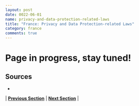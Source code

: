 ```yaml
---
layout: post
date: 0022-06-01
name: privacy-and-data-protection-related-laws
title: "France: Privacy and Data Protection-related Laws"
category: france
comments: true
---
```


# Page in progress, stay tuned!

Sources
---
- 

| **[Previous Section](https://neo-project.github.io/global-blockchain-compliance-hub//france/france-securities-related-laws.html)** | **[Next Section](https://neo-project.github.io/global-blockchain-compliance-hub//france/france-final-liability.html)** |
